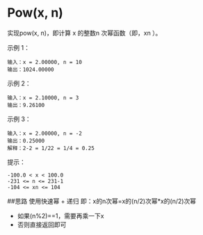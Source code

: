 # Pow(x, n)
实现pow(x, n)，即计算 x 的整数n 次幂函数（即，xn ）。


示例 1：
```azure
输入：x = 2.00000, n = 10
输出：1024.00000
```

示例 2：
```azure
输入：x = 2.10000, n = 3
输出：9.26100
```

示例 3：
```azure
输入：x = 2.00000, n = -2
输出：0.25000
解释：2-2 = 1/22 = 1/4 = 0.25
```



提示：
```azure
-100.0 < x < 100.0
-231 <= n <= 231-1
-104 <= xn <= 104
```

##思路
使用快速幂 + 递归
即：x的n次幂=x的(n/2)次幂*x的(n/2)次幂
- 如果(n%2)==1，需要再乘一下x
- 否则直接返回即可